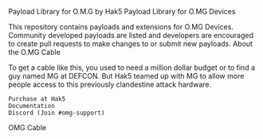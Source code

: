 Payload Library for O.M.G  by Hak5
Payload Library for O.MG Devices

This repository contains payloads and extensions for O.MG Devices. Community developed payloads are listed and developers are encouraged to create pull requests to make changes to or submit new payloads.
About the O.MG Cable

To get a cable like this, you used to need a million dollar budget or to find a guy named MG at DEFCON. But Hak5 teamed up with MG to allow more people access to this previously clandestine attack hardware.

    Purchase at Hak5
    Documentation
    Discord (Join #omg-support)

OMG Cable
